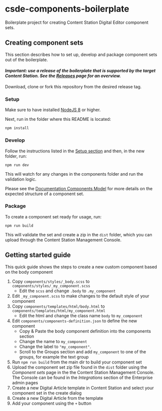 # csde-components-boilerplate

Boilerplate project for creating Content Station Digital Editor component sets.

## Creating component sets

This section describes how to set up, develop and package component sets out of the boilerplate.

#### *Important: use a release of the boilerplate that is supported by the target Content Station. See the [Releases](/../../releases) page for an overview.*

Download, clone or fork this repository from the desired release tag. 

### Setup

Make sure to have installed [NodeJS 8](https://nodejs.org/) or higher.

Next, run in the folder where this README is located:

```console
npm install
```

### Develop 

Follow the instructions listed in the [Setup section](#setup) and then, in the new folder, run:

```console
npm run dev
```

This will watch for any changes in the components folder and run the validation logic.

Please see the [Documentation Components Model](docs/OVERVIEW.md) for more details on the expected structure of a component set.

### Package

To create a component set ready for usage, run:

```console
npm run build
```

This will validate the set and create a zip in the `dist` folder, which you can upload through the Content Station Management Console.

## Getting started guide

This quick guide shows the steps to create a new custom component based on the body component

1. Copy `components/styles/_body.scss` to `components/styles/_my_component.scss`
   * Edit the `scss` and change `.body` to `.my_component`
1. Edit `_my_component.scss` to make changes to the default style of your component
1. Copy `components/templates/html/body.html` to `components/templates/html/my_component.html`
   * Edit the html and change the class name `body` to `my_component`
1. Edit `components/components-definition.json` to define the new component
   * Copy & Paste the body component definition into the components section
   * Change the name to `my_component`
   * Change the label to `"my_component"`.
   * Scroll to the Groups section and add `my_component` to one of the groups, for example the text group
1. Run `npm run build` from the main dir to build your component set 
1. Upload the component set zip file found in the `dist` folder using the *Component sets* page in the the Content Station Management Console. The Console can be found in the *Integrations* section of the Enterprise admin pages
1. Create a new Digital Article template in Content Station and select your component set in the create dialog
1. Create a new Digital Article from the template
1. Add your component using the `+` button
